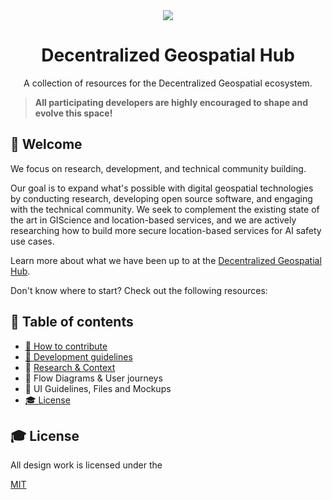 <div align="center">
<a href="https://decentralizedgeo.org/" target="_blank"><img src="https://avatars.githubusercontent.com/u/199006257?s=150&v=4" /></a>
  <h1>Decentralized Geospatial Hub</h1>
  <p>A collection of resources for the Decentralized Geospatial ecosystem.</p>
</div>

> **All participating developers are highly encouraged to shape and evolve this space!**

## 👋 Welcome

We focus on research, development, and technical community building.

Our goal is to expand what's possible with digital geospatial technologies by conducting research, developing open source software, and engaging with the technical community. We seek to complement the existing state of the art in GIScience and location-based services, and we are actively researching how to build more secure location-based services for AI safety use cases.

Learn more about what we have been up to at the <a href="https://decentralizedgeo.github.io/DecentralizedGeo-hub/" target="_blank">Decentralized Geospatial Hub</a>.

Don't know where to start? Check out the following resources:

## 📖 Table of contents

- [🚢 How to contribute](./docs/contribute/contributing-guidelines.md)
- [💅 Development guidelines](./docs/style-guidelines.md)
- 🔬 <a href="https://osf.io/preprints/osf/bg2uq_v1" target="_blank">Research & Context</a>
- 🔀 Flow Diagrams & User journeys
- 🚀 UI Guidelines, Files and Mockups
- [🎓 License](#-license)

## 🎓 License

All design work is licensed under the

[MIT](https://mit-license.org/)

